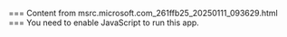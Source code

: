 === Content from msrc.microsoft.com_261ffb25_20250111_093629.html ===
You need to enable JavaScript to run this app.
